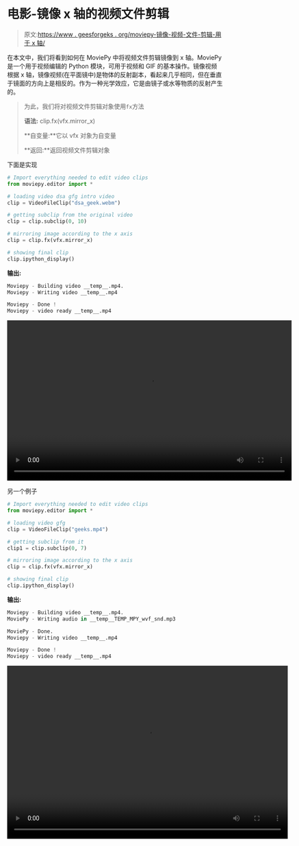 # 电影-镜像 x 轴的视频文件剪辑

> 原文:[https://www . geesforgeks . org/moviepy-镜像-视频-文件-剪辑-用于 x 轴/](https://www.geeksforgeeks.org/moviepy-mirroring-video-file-clip-for-x-axis/)

在本文中，我们将看到如何在 MoviePy 中将视频文件剪辑镜像到 x 轴。MoviePy 是一个用于视频编辑的 Python 模块，可用于视频和 GIF 的基本操作。镜像视频根据 x 轴，镜像视频(在平面镜中)是物体的反射副本，看起来几乎相同，但在垂直于镜面的方向上是相反的。作为一种光学效应，它是由镜子或水等物质的反射产生的。

> 为此，我们将对视频文件剪辑对象使用`fx`方法
> 
> **语法:** clip.fx(vfx.mirror_x)
> 
> **自变量:**它以 vfx 对象为自变量
> 
> **返回:**返回视频文件剪辑对象

下面是实现

```py
# Import everything needed to edit video clips
from moviepy.editor import *

# loading video dsa gfg intro video 
clip = VideoFileClip("dsa_geek.webm")

# getting subclip from the original video
clip = clip.subclip(0, 10)

# mirroring image according to the x axis
clip = clip.fx(vfx.mirror_x)

# showing final clip
clip.ipython_display()
```

**输出:**

```py
Moviepy - Building video __temp__.mp4.
Moviepy - Writing video __temp__.mp4

Moviepy - Done !
Moviepy - video ready __temp__.mp4
```

<video class="wp-video-shortcode" id="video-457223-1" width="665" height="374" preload="metadata" controls=""><source type="video/mp4" src="https://media.geeksforgeeks.org/wp-content/uploads/20200722094549/121.mp4?_=1">[https://media.geeksforgeeks.org/wp-content/uploads/20200722094549/121.mp4](https://media.geeksforgeeks.org/wp-content/uploads/20200722094549/121.mp4)</video>

另一个例子

```py
# Import everything needed to edit video clips
from moviepy.editor import *

# loading video gfg
clip = VideoFileClip("geeks.mp4")

# getting subclip from it
clip1 = clip.subclip(0, 7)

# mirroring image according to the x axis
clip = clip.fx(vfx.mirror_x)

# showing final clip
clip.ipython_display()
```

**输出:**

```py
Moviepy - Building video __temp__.mp4.
MoviePy - Writing audio in __temp__TEMP_MPY_wvf_snd.mp3

MoviePy - Done.
Moviepy - Writing video __temp__.mp4

Moviepy - Done !
Moviepy - video ready __temp__.mp4
```

<video class="wp-video-shortcode" id="video-457223-2" width="656" height="404" preload="metadata" controls=""><source type="video/mp4" src="https://media.geeksforgeeks.org/wp-content/uploads/20200722094623/214.mp4?_=2">[https://media.geeksforgeeks.org/wp-content/uploads/20200722094623/214.mp4](https://media.geeksforgeeks.org/wp-content/uploads/20200722094623/214.mp4)</video>